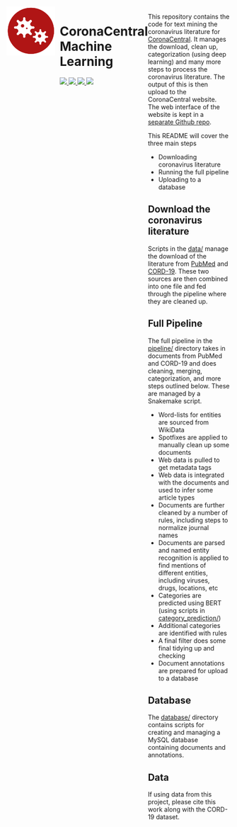 
<div style="display:flex; flex-direction: row;">
   <div style="flex: 0 0 110px">
      <img src="logo-circle.png" width="110px" />
   </div>
   <div style="flex: 1 1; padding-left: 10px">
      <h1>CoronaCentral Machine Learning</h1>
      <p>
         <a href="https://coronacentral.ai/">
            <img src="https://img.shields.io/badge/corona-central-b01515.svg" />
         </a>
         <a href="https://doi.org/10.5281/zenodo.4383289">
            <img src="https://img.shields.io/badge/data-download-blue.svg" />
         </a>
         <a href="https://doi.org/10.1101/2020.12.21.423860">
            <img src="https://img.shields.io/badge/bioRxiv-preprint-67baea.svg" />
         </a>
         <a href="https://github.com/jakelever/corona-web">
            <img src="https://img.shields.io/badge/web-code-darkgreen.svg" />
         </a>
      </p>
   </div>
<div>

This repository contains the code for text mining the coronavirus literature for [CoronaCentral](https://coronacentral.ai). It manages the download, clean up, categorization (using deep learning) and many more steps to process the coronavirus literature. The output of this is then upload to the CoronaCentral website. The web interface of the website is kept in a [separate Github repo](https://github.com/jakelever/corona-web).

This README will cover the three main steps
 - Downloading coronavirus literature
 - Running the full pipeline
 - Uploading to a database
 
## Download the coronavirus literature

Scripts in the [data/](https://github.com/jakelever/corona-ml/tree/master/data) manage the download of the literature from [PubMed](https://www.nlm.nih.gov/databases/download/pubmed_medline.html) and [CORD-19](https://www.semanticscholar.org/cord19/download). These two sources are then combined into one file and fed through the pipeline where they are cleaned up.

## Full Pipeline

The full pipeline in the [pipeline/](https://github.com/jakelever/corona-ml/tree/master/pipeline) directory takes in documents from PubMed and CORD-19 and does cleaning, merging, categorization, and more steps outlined below. These are managed by a Snakemake script.

- Word-lists for entities are sourced from WikiData
- Spotfixes are applied to manually clean up some documents
- Web data is pulled to get metadata tags
- Web data is integrated with the documents and used to infer some article types
- Documents are further cleaned by a number of rules, including steps to normalize journal names
- Documents are parsed and named entity recognition is applied to find mentions of different entities, including viruses, drugs, locations, etc
- Categories are predicted using BERT (using scripts in [category_prediction/](https://github.com/jakelever/corona-ml/tree/master/category_prediction))
- Additional categories are identified with rules
- A final filter does some final tidying up and checking
- Document annotations are prepared for upload to a database

## Database

The [database/](https://github.com/jakelever/corona-ml/tree/master/database) directory contains scripts for creating and managing a MySQL database containing documents and annotations.

## Data

If using data from this project, please cite this work along with the CORD-19 dataset.
